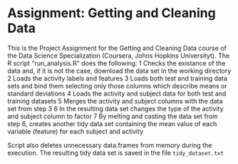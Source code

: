 # Assignment: Getting and Cleaning Data

This is the Project Assignment for the Getting and Cleaning Data course of the Data Science Specialization (Coursera, Johns Hopkins Universityt).
The R script "run_analysis.R" does the following:
1 Checks the existance of the data and, if it is not the case, download the data set in the working directory
2 Loads the activity labels and features
3 Loads both test and training data sets and bind them selecting only those columns which describe means or standard deviations
4 Loads the activity and subject data for both test and training datasets
5 Merges the activity and subject columns with the data set from step 3
6 In the resulting data set changes the type of the activity and subject column to factor
7 By melting and casting the data set from step 6, creates another tidy data set containing the mean value of each variable (feature) for each subject and activity

Script also deletes unnecessary data.frames from memory during the execution.
The resulting tidy data set is saved in the file `tidy_dataset.txt`
